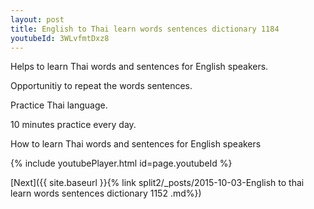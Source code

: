 ```yaml
---
layout: post
title: English to Thai learn words sentences dictionary 1184 
youtubeId: 3WLvfmtDxz8
---
```

 
 
Helps to learn Thai words and sentences for English speakers.

Opportunitiy to repeat the words sentences. 

Practice Thai language. 
 
10 minutes practice every day. 
 
How to learn Thai words and sentences for English speakers 
 
{% include youtubePlayer.html id=page.youtubeId %}
 
 
[Next]({{ site.baseurl }}{% link  split2/_posts/2015-10-03-English to thai learn words sentences dictionary 1152 .md%})
 
